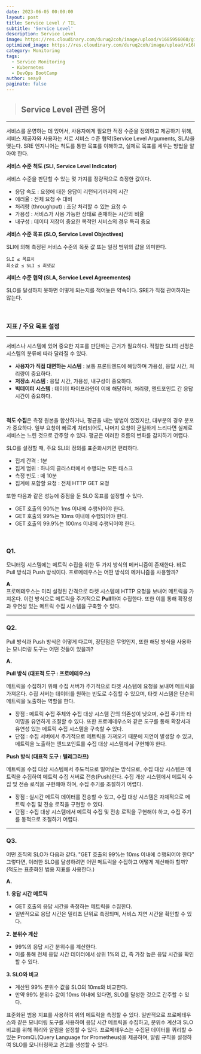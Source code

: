 ```yaml
---
date: 2023-06-05 00:00:00
layout: post
title: Service Level / TIL
subtitle: 'Service Level'
description: Service Level
image: https://res.cloudinary.com/duruq2coh/image/upload/v1685956060/gitio/Monitoring_sfnawq.png
optimized_image: https://res.cloudinary.com/duruq2coh/image/upload/v1685956060/gitio/Monitoring_sfnawq.png
category: Monitoring
tags:
  - Service Monitoring
  - Kubernetes
  - DevOps BootCamp
author: seay0
paginate: false
---
```


> ## **Service Level 관련 용어**  
---

서비스를 운영하는 데 있어서, 사용자에게 필요한 적정 수준을 정의하고 제공하기 위해, 서비스 제공자와 사용자는 서로 서비스 수준 협약(Service Level Arguments, SLA)을 맺는다. SRE 엔지니어는 척도를 통한 목표를 이해하고, 실제로 목표를 세우는 방법을 알아야 한다. 

**서비스 수준 척도 (SLI, Service Level Indicator)**  

서비스 수준을 판단할 수 있는 몇 가지를 정량적으로 측정한 값이다.
* 응답 속도 : 요청에 대한 응답이 리턴되기까지의 시간
* 에러율 : 전체 요청 수 대비
* 처리량 (throughput) : 초당 처리할 수 있는 요청 수
* 가용성 : 서비스가 사용 가능한 상태로 존재하는 시간의 비율
* 내구성 : 데이터 저장이 중요한 목적인 서비스의 경우 특히 중요

**서비스 수준 목표 (SLO, Service Level Objectives)**  

SLI에 의해 측정된 서비스 수준의 목푯 값 또는 일정 범위의 값을 의미한다.
```
SLI ≤ 목표치
최소값 ≤ SLI ≤ 최댓값
```

**서비스 수준 협약 (SLA, Service Level Agreementes)**  

SLO를 달성하지 못하면 어떻게 되는지를 적어놓은 약속이다. SRE가 직접 관여하지는 않는다.

<br>

### **지표 / 주요 목표 설정**
---
서비스나 시스템에 있어 중요한 지표를 판단하는 근거가 필요하다. 적절한 SLI의 선정은 시스템의 분류에 따라 달라질 수 있다.

* **사용자가 직접 대면하는 시스템** : 보통 프론트엔드에 해당하며 가용성, 응답 시간, 처리량이 중요하다.
* **저장소 시스템** : 응답 시간, 가용성, 내구성이 중요하다.
* **빅데이터 시스템** : 데이터 파이프라인이 이에 해당하며, 처리량, 엔드포인트 간 응답 시간이 중요하다.

<br>

**척도 수집**은 측정 원본을 합산하거나, 평균을 내는 방법이 있겠지만, 대부분의 경우 분포가 중요하다. 일부 요청이 빠르게 처리되어도, 나머지 요청이 균일하게 느리다면 실제로 서비스는 느린 것으로 간주할 수 있다. 평균은 이러한 흐름의 변화를 감지하기 어렵다.

SLO를 설정할 때, 주요 SLI의 정의를 표준화시키면 편리하다.
* 집계 간격 : 1분
* 집계 범위 : 하나의 클러스터에서 수행되는 모든 태스크
* 측정 빈도 : 매 10분
* 집계에 포함할 요청 : 전체 HTTP GET 요청

또한 다음과 같은 성능에 중점을 둔 SLO 목표를 설정할 수 있다.
* GET 호출의 90%는 1ms 이내에 수행되어야 한다.
* GET 호출의 99%는 10ms 이내에 수행되어야 한다.
* GET 호출의 99.9%는 100ms 이내에 수행되어야 한다.

<br>

### **Q1.** 
모니터링 시스템에는 메트릭 수집을 위한 두 가지 방식의 메커니즘이 존재한다. 바로 Pull 방식과 Push 방식이다. 프로메테우스는 어떤 방식의 메커니즘을 사용할까?

**A.**  
프로메테우스는 미리 설정된 간격으로 타켓 시스템에 HTTP 요청을 보내어 메트릭을 가져온다. 이런 방식으로 메트릭을 주기적으로 **Pull**하여 수집한다. 또한 이를 통해 확장성과 유연성 있는 메트릭 수집 시스템을 구축할 수 있다.

---
### **Q2.**  
Pull 방식과 Push 방식은 어떻게 다르며, 장단점은 무엇인지, 또한 해당 방식을 사용하는 모니터링 도구는 어떤 것들이 있을까?

**A.**  

**Pull 방식 (대표적 도구 : 프로메테우스)**  

메트릭을 수집하기 위해 수집 서버가 주기적으로 타겟 시스템에 요청을 보내어 메트릭을 가져온다. 수집 서버는 데이터를 원하는 빈도로 수집할 수 있으며, 타겟 시스템은 단순히 메트릭을 노출하는 역할을 한다. 

- 장점 : 메트릭 수집 주체와 수집 대상 시스템 간의 의존성이 낮으며, 수집 주기와 타이밍을 유연하게 조절할 수 있다. 또한 프로메테우스와 같은 도구를 통해 확장서과 유연성 있는 메트릭 수집 시스템을 구축할 수 있다.
- 단점 : 수집 서버에서 주기적으로 메트릭을 가져오기 때문에 지연이 발생할 수 있고, 메트릭을 노출하는 엔드포인트를 수집 대상 시스템에서 구현해야 한다.

**Push 방식 (대표적 도구 : 텔레그라프)**  

메트릭을 수집 대상 시스템에서 주도적으로 밀어넣는 방식으로, 수집 대상 시스템은 메트릭을 수집하여 메트릭 수집 서버로 전송(Push)한다. 수집 개상 시스템에서 메트릭 수집 및 전송 로직을 구현해야 하며, 수집 주기를 조절하기 어렵다. 

- 장점 : 실시간 메트릭 데이터를 전송할 수 있고, 수집 대상 시스템은 자체적으로 메트릭 수집 및 전송 로직을 구현할 수 있다.
- 단점 : 수집 대상 시스템에서 메트릭 수집 및 전송 로직을 구현해야 하고, 수집 주기를 동적으로 조절하기 어렵다.

---
### **Q3.**  
어떤 조직의 SLO가 다음과 같다. "GET 호출의 99%는 10ms 이내에 수행되어야 한다" 그렇다면, 이러한 SLO를 달성하려면 어떤 메트릭을 수집하고 어떻게 계산해야 할까? (척도는 표준화된 범용 지표를 사용한다.)

**A.**  

**1. 응답 시간 메트릭**
* GET 호출의 응답 시간을 측정하는 메트릭을 수집한다.
* 일반적으로 응답 시간은 밀리초 단위로 측정되며, 서비스 지연 시간을 확인할 수 있다.

**2. 분위수 계산**
* 99%의 응답 시간 분위수를 계산한다.
* 이를 통해 전체 응답 시간 데이터에서 상위 1%의 값, 즉 가장 높은 응답 시간을 확인할 수 있다.

**3. SLO와 비교**
* 계산된 99% 분위수 값을 SLO의 10ms와 비교한다.
* 만약 99% 분위수 값이 10ms 이내에 있다면, SLO를 달성한 것으로 간주할 수 있다.

표준화된 범용 지표를 사용하여 위의 메트릭을 측정할 수 있다. 일반적으로 프로메테우스와 같은 모니터링 도구를 사용하여 응답 시간 메트릭을 수집하고, 분위수 계산과 SLO 비교를 위해 쿼리와 알림을 설정할 수 있다. 프로메테우스는 수집된 데이터를 쿼리할 수 있는 PromQL(Query Language for Prometheus)을 제공하며, 알림 규칙을 설정하여 SLO를 모니터링하고 경고를 생성할 수 있다.
